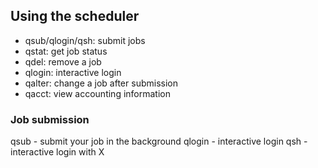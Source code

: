 ## Using the scheduler

- qsub/qlogin/qsh: submit jobs
- qstat: get job status
- qdel: remove a job
- qlogin: interactive login
- qalter: change a job after submission
- qacct: view accounting information

### Job submission

qsub - submit your job in the background
qlogin - interactive login
qsh - interactive login with X
